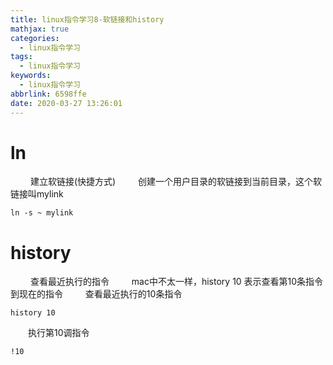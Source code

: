 ```yaml
---
title: linux指令学习8-软链接和history
mathjax: true
categories:
  - linux指令学习
tags:
  - linux指令学习
keywords:
  - linux指令学习
abbrlink: 6598ffe
date: 2020-03-27 13:26:01
---
```


# ln
&emsp;&emsp; 建立软链接(快捷方式)
&emsp;&emsp; 创建一个用户目录的软链接到当前目录，这个软链接叫mylink
```
ln -s ~ mylink
```

<!---more-->

# history
&emsp;&emsp; 查看最近执行的指令
&emsp;&emsp; mac中不太一样，history 10 表示查看第10条指令到现在的指令
&emsp;&emsp; 查看最近执行的10条指令
```
history 10
```
&emsp;&emsp;执行第10调指令
```
!10
```
